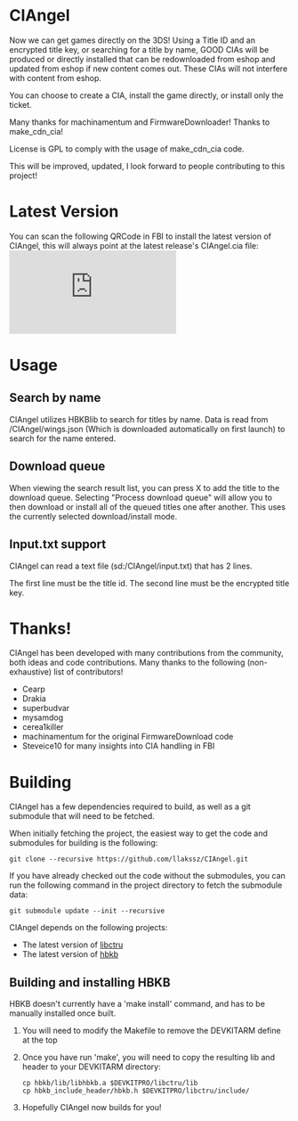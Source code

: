 # CIAngel


Now we can get games directly on the 3DS!
Using a Title ID and an encrypted title key, or searching for a title by name, GOOD CIAs will be produced or directly installed that can be redownloaded from eshop and updated from eshop if new content comes out. These CIAs will not interfere with content from eshop.

You can choose to create a CIA, install the game directly, or install only the ticket.



Many thanks for machinamentum and FirmwareDownloader! Thanks to make_cdn_cia!

License is GPL to comply with the usage of make_cdn_cia code.


This will be improved, updated, I look forward to people contributing to this project!

# Latest Version
You can scan the following QRCode in FBI to install the latest version of CIAngel, this will always point at the latest release's CIAngel.cia file:  
![CIAngel.cia](https://thedgtl.net/3ds/CIAngel.php?cachebust=1)

# Usage
## Search by name
CIAngel utilizes HBKBlib to search for titles by name. Data is read from /CIAngel/wings.json (Which is downloaded automatically on first launch) to search for the name entered.

## Download queue
When viewing the search result list, you can press X to add the title to the download queue. Selecting "Process download queue" will allow you to then download or install all of the queued titles one after another. This uses the currently selected download/install mode.

## Input.txt support
CIAngel can read a text file (sd:/CIAngel/input.txt) that has 2 lines.

The first line must be the title id.
The second line must be the encrypted title key.

# Thanks!
CIAngel has been developed with many contributions from the community, both ideas and code contributions. Many thanks to the following (non-exhaustive) list of contributors!
* Cearp
* Drakia
* superbudvar
* mysamdog
* cerea1killer
* machinamentum for the original FirmwareDownload code
* Steveice10 for many insights into CIA handling in FBI

# Building
CIAngel has a few dependencies required to build, as well as a git submodule that will need to be fetched.

When initially fetching the project, the easiest way to get the code and submodules for building is the following:

`git clone --recursive https://github.com/llakssz/CIAngel.git`

If you have already checked out the code without the submodules, you can run the following command in the project directory to fetch the submodule data:

`git submodule update --init --recursive`

CIAngel depends on the following projects:
- The latest version of [libctru](https://github.com/smealum/ctrulib)
- The latest version of [hbkb](https://gbatemp.net/threads/hbkblib-a-3ds-keyboard-library.397568/)

## Building and installing HBKB
HBKB doesn't currently have a 'make install' command, and has to be manually installed once built.

1. You will need to modify the Makefile to remove the DEVKITARM define at the top
2. Once you have run 'make', you will need to copy the resulting lib and header to your DEVKITARM directory:

   `cp hbkb/lib/libhbkb.a $DEVKITPRO/libctru/lib`  
   `cp hbkb_include_header/hbkb.h $DEVKITPRO/libctru/include/`  
3. Hopefully CIAngel now builds for you!
